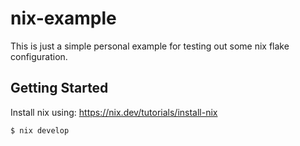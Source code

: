 # nix-example

This is just a simple personal example for testing out some nix flake configuration.

## Getting Started

Install nix using:
https://nix.dev/tutorials/install-nix

```bash
$ nix develop
```
